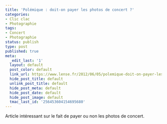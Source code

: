 ```yaml
---
title: 'Polémique : doit-on payer les photos de concert ?'
categories:
- Clic clac
- Photographie
tags:
- Concert
- Photographie
status: publish
type: post
published: true
meta:
  _edit_last: '1'
  layout: default
  post_color: default
  link_url: https://www.lense.fr/2012/06/05/polemique-doit-on-payer-les-photos-de-concert/
  hide_post_title: default
  unlink_post_title: default
  hide_post_meta: default
  hide_post_date: default
  hide_post_image: default
  tmac_last_id: '256453604154695680'
---
```

Article intéressant sur le fait de payer ou non les photos de concert.
